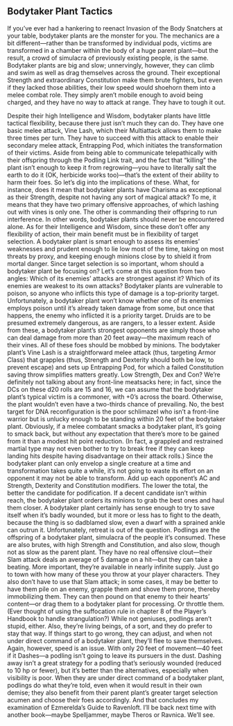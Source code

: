 ## Bodytaker Plant Tactics


If you’ve ever had a hankering to reenact Invasion of the Body Snatchers at your table, bodytaker plants are the monster for you. The mechanics are a bit different—rather than be transformed by individual pods, victims are transformed in a chamber within the body of a huge parent plant—but the result, a crowd of simulacra of previously existing people, is the same.
Bodytaker plants are big and slow; unnervingly, however, they can climb and swim as well as drag themselves across the ground. Their exceptional Strength and extraordinary Constitution make them brute fighters, but even if they lacked those abilities, their low speed would shoehorn them into a melee combat role. They simply aren’t mobile enough to avoid being charged, and they have no way to attack at range. They have to tough it out.

Despite their high Intelligence and Wisdom, bodytaker plants have little tactical flexibility, because there just isn’t much they can do. They have one basic melee attack, Vine Lash, which their Multiattack allows them to make three times per turn. They have to succeed with this attack to enable their secondary melee attack, Entrapping Pod, which initiates the transformation of their victims. Aside from being able to communicate telepathically with their offspring through the Podling Link trait, and the fact that “killing” the plant isn’t enough to keep it from regrowing—you have to literally salt the earth to do it (OK, herbicide works too)—that’s the extent of their ability to harm their foes.
So let’s dig into the implications of these. What, for instance, does it mean that bodytaker plants have Charisma as exceptional as their Strength, despite not having any sort of magical attack? To me, it means that they have two primary offensive approaches, of which lashing out with vines is only one. The other is commanding their offspring to run interference. In other words, bodytaker plants should never be encountered alone.
As for their Intelligence and Wisdom, since these don’t offer any flexibility of action, their main benefit must be in flexibility of target selection. A bodytaker plant is smart enough to assess its enemies’ weaknesses and prudent enough to lie low most of the time, taking on most threats by proxy, and keeping enough minions close by to shield it from mortal danger.
Since target selection is so important, whom should a bodytaker plant be focusing on? Let’s come at this question from two angles: Which of its enemies’ attacks are strongest against it? Which of its enemies are weakest to its own attacks?
Bodytaker plants are vulnerable to poison, so anyone who inflicts this type of damage is a top-priority target. Unfortunately, a bodytaker plant won’t know whether one of its enemies employs poison until it’s already taken damage from some, but once that happens, the enemy who inflicted it is a priority target. Druids are to be presumed extremely dangerous, as are rangers, to a lesser extent. Aside from these, a bodytaker plant’s strongest opponents are simply those who can deal damage from more than 20 feet away—the maximum reach of their vines. All of these foes should be mobbed by minions.
The bodytaker plant’s Vine Lash is a straightforward melee attack (thus, targeting Armor Class) that grapples (thus, Strength and Dexterity should both be low, to prevent escape) and sets up Entrapping Pod, for which a failed Constitution saving throw simplifies matters greatly. Low Strength, Dex and Con? We’re definitely not talking about any front-line meatsacks here; in fact, since the DCs on these d20 rolls are 15 and 16, we can assume that the bodytaker plant’s typical victim is a commoner, with +0’s across the board. Otherwise, the plant wouldn’t even have a two-thirds chance of prevailing.
No, the best target for DNA reconfiguration is the poor schlimazel who isn’t a front-line warrior but is unlucky enough to be standing within 20 feet of the bodytaker plant. Obviously, if a melee combatant smacks a bodytaker plant, it’s going to smack back, but without any expectation that there’s more to be gained from it than a modest hit point reduction. (In fact, a grappled and restrained martial type may not even bother to try to break free if they can keep landing hits despite having disadvantage on their attack rolls.) Since the bodytaker plant can only envelop a single creature at a time and transformation takes quite a while, it’s not going to waste its effort on an opponent it may not be able to transform. Add up each opponent’s AC and Strength, Dexterity and Constitution modifiers. The lower the total, the better the candidate for podification. If a decent candidate isn’t within reach, the bodytaker plant orders its minions to grab the best ones and haul them closer.
A bodytaker plant certainly has sense enough to try to save itself when it’s badly wounded, but it more or less has to fight to the death, because the thing is so dadblamed slow, even a dwarf with a sprained ankle can outrun it. Unfortunately, retreat is out of the question.
Podlings are the offspring of a bodytaker plant, simulacra of the people it’s consumed. These are also brutes, with high Strength and Constitution, and also slow, though not as slow as the parent plant. They have no real offensive clout—their Slam attack deals an average of 5 damage on a hit—but they can take a beating. More important, they’re available in nearly infinite supply. Just go to town with how many of these you throw at your player characters. They also don’t have to use that Slam attack; in some cases, it may be better to have them pile on an enemy, grapple them and shove them prone, thereby immobilizing them. They can then pound on that enemy to their hearts’ content—or drag them to a bodytaker plant for processing. Or throttle them. (Ever thought of using the suffocation rule in chapter 8 of the Player’s Handbook to handle strangulation?)
While not geniuses, podlings aren’t stupid, either. Also, they’re living beings, of a sort, and they do prefer to stay that way. If things start to go wrong, they can adjust, and when not under direct command of a bodytaker plant, they’ll flee to save themselves. Again, however, speed is an issue. With only 20 feet of movement—40 feet if it Dashes—a podling isn’t going to leave its pursuers in the dust. Dashing away isn’t a great strategy for a podling that’s seriously wounded (reduced to 10 hp or fewer), but it’s better than the alternatives, especially when visibility is poor. When they are under direct command of a bodytaker plant, podlings do what they’re told, even when it would result in their own demise; they also benefit from their parent plant’s greater target selection acumen and choose their foes accordingly.
And that concludes my examination of Ezmerelda’s Guide to Ravenloft. I’ll be back next time with another book—maybe Spelljammer, maybe Theros or Ravnica. We’ll see.
